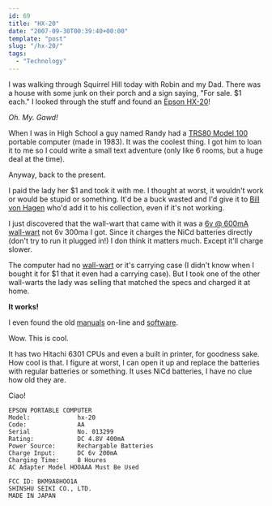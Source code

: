 ```yaml
---
id: 69
title: "HX-20"
date: "2007-09-30T00:39:40+00:00"
template: "post"
slug: "/hx-20/"
tags:
  - "Technology"
---
```


I was walking through Squirrel Hill today with Robin and my Dad. There was a
house with some junk on their porch and a sign saying, "For sale. $1 each." I
looked through the stuff and found an
[Epson HX-20](http://oldcomputers.net/hx-20.html)!

_Oh. My. Gawd!_

When I was in High School a guy named Randy had a
[TRS80 Model 100](http://www.digibarn.com/collections/systems/trs80-model100/)
portable computer (made in 1983). It was the coolest thing. I got him to loan it
to me so I could write a small text adventure (only like 6 rooms, but a huge
deal at the time).<!-- more -->

Anyway, back to the present.

I paid the lady her $1 and took it with me. I thought at worst, it wouldn't work
or would be stupid or something. It'd be a buck wasted and I'd give it to
[Bill von Hagen](http://www.vonhagen.org/ 'Ex-Punk rocker, book author, and computer-phile.')
who'd add it to his collection, even if it's not working.

I just discovered that the wall-wart that came with it was a
[6v @ 600mA wall-wart](http://www.xs4all.nl/~fjkraan/comp/hx20/adapter.html) not
6v 300ma I got. Since it charges the NiCd batteries directly (don't try to run
it plugged in!) I don think it matters much. Except it'll charge slower.

The computer had no [wall-wart](http://en.wikipedia.org/wiki/Power_supply) or
it's carrying case (I didn't know when I bought it for $1 that it even had a
carrying case). But I took one of the other wall-warts the lady was selling that
matched the specs and charged it at home.

**It works!**

I even found the old
[manuals](http://support.epson.com/hardware/computer/portable/hx20__/index.html)
on-line and [software](http://www.geocities.com/abcmcfarren/hx20/hx20.htm).

Wow. This is cool.

It has two Hitachi 6301 CPUs and even a built in printer, for goodness sake. How
cool is that. I figure at worst, I can open it up and replace the batteries with
regular batteries or something. It uses NiCd batteries, I have no clue how old
they are.

Ciao!

```
EPSON PORTABLE COMPUTER
Model:             hx-20
Code:              AA
Serial             No. 013299
Rating:            DC 4.8V 400mA
Power Source:      Rechargable Batteries
Charge Input:      DC 6v 200mA
Charging Time:     8 Houres
AC Adapter Model HOOAAA Must Be Used

FCC ID: BKM9A8HOO1A
SHINSHU SEIKI CO., LTD.
MADE IN JAPAN
```
